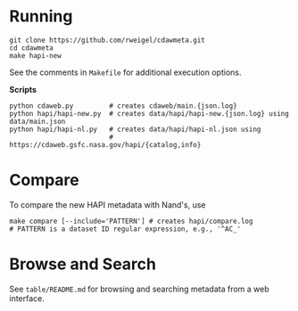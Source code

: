 # Running

```
git clone https://github.com/rweigel/cdawmeta.git
cd cdawmeta
make hapi-new
```

See the comments in `Makefile` for additional execution options.

**Scripts**

```
python cdaweb.py         # creates cdaweb/main.{json.log}
python hapi/hapi-new.py  # creates data/hapi/hapi-new.{json.log} using data/main.json
python hapi/hapi-nl.py   # creates data/hapi/hapi-nl.json using 
                         # https://cdaweb.gsfc.nasa.gov/hapi/{catalog,info}
```

# Compare

To compare the new HAPI metadata with Nand's, use

```
make compare [--include='PATTERN'] # creates hapi/compare.log
# PATTERN is a dataset ID regular expression, e.g., '^AC_'
```

# Browse and Search

See `table/README.md` for browsing and searching metadata from a web interface.
